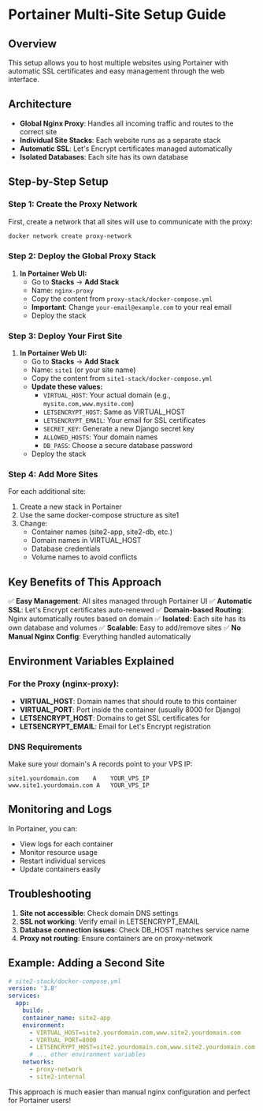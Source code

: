 # Portainer Multi-Site Setup Guide

## Overview
This setup allows you to host multiple websites using Portainer with automatic SSL certificates and easy management through the web interface.

## Architecture
- **Global Nginx Proxy**: Handles all incoming traffic and routes to the correct site
- **Individual Site Stacks**: Each website runs as a separate stack
- **Automatic SSL**: Let's Encrypt certificates managed automatically
- **Isolated Databases**: Each site has its own database

## Step-by-Step Setup

### Step 1: Create the Proxy Network

First, create a network that all sites will use to communicate with the proxy:

```bash
docker network create proxy-network
```

### Step 2: Deploy the Global Proxy Stack

1. **In Portainer Web UI:**
   - Go to **Stacks** → **Add Stack**
   - Name: `nginx-proxy`
   - Copy the content from `proxy-stack/docker-compose.yml`
   - **Important**: Change `your-email@example.com` to your real email
   - Deploy the stack

### Step 3: Deploy Your First Site

1. **In Portainer Web UI:**
   - Go to **Stacks** → **Add Stack**
   - Name: `site1` (or your site name)
   - Copy the content from `site1-stack/docker-compose.yml`
   - **Update these values:**
     - `VIRTUAL_HOST`: Your actual domain (e.g., `mysite.com,www.mysite.com`)
     - `LETSENCRYPT_HOST`: Same as VIRTUAL_HOST
     - `LETSENCRYPT_EMAIL`: Your email for SSL certificates
     - `SECRET_KEY`: Generate a new Django secret key
     - `ALLOWED_HOSTS`: Your domain names
     - `DB_PASS`: Choose a secure database password
   - Deploy the stack

### Step 4: Add More Sites

For each additional site:
1. Create a new stack in Portainer
2. Use the same docker-compose structure as site1
3. Change:
   - Container names (site2-app, site2-db, etc.)
   - Domain names in VIRTUAL_HOST
   - Database credentials
   - Volume names to avoid conflicts

## Key Benefits of This Approach

✅ **Easy Management**: All sites managed through Portainer UI
✅ **Automatic SSL**: Let's Encrypt certificates auto-renewed
✅ **Domain-based Routing**: Nginx automatically routes based on domain
✅ **Isolated**: Each site has its own database and volumes
✅ **Scalable**: Easy to add/remove sites
✅ **No Manual Nginx Config**: Everything handled automatically

## Environment Variables Explained

### For the Proxy (nginx-proxy):
- **VIRTUAL_HOST**: Domain names that should route to this container
- **VIRTUAL_PORT**: Port inside the container (usually 8000 for Django)
- **LETSENCRYPT_HOST**: Domains to get SSL certificates for
- **LETSENCRYPT_EMAIL**: Email for Let's Encrypt registration

### DNS Requirements
Make sure your domain's A records point to your VPS IP:
```
site1.yourdomain.com    A    YOUR_VPS_IP
www.site1.yourdomain.com A   YOUR_VPS_IP
```

## Monitoring and Logs

In Portainer, you can:
- View logs for each container
- Monitor resource usage
- Restart individual services
- Update containers easily

## Troubleshooting

1. **Site not accessible**: Check domain DNS settings
2. **SSL not working**: Verify email in LETSENCRYPT_EMAIL
3. **Database connection issues**: Check DB_HOST matches service name
4. **Proxy not routing**: Ensure containers are on proxy-network

## Example: Adding a Second Site

```yaml
# site2-stack/docker-compose.yml
version: '3.8'
services:
  app:
    build: .
    container_name: site2-app
    environment:
      - VIRTUAL_HOST=site2.yourdomain.com,www.site2.yourdomain.com
      - VIRTUAL_PORT=8000
      - LETSENCRYPT_HOST=site2.yourdomain.com,www.site2.yourdomain.com
      # ... other environment variables
    networks:
      - proxy-network
      - site2-internal
```

This approach is much easier than manual nginx configuration and perfect for Portainer users! 